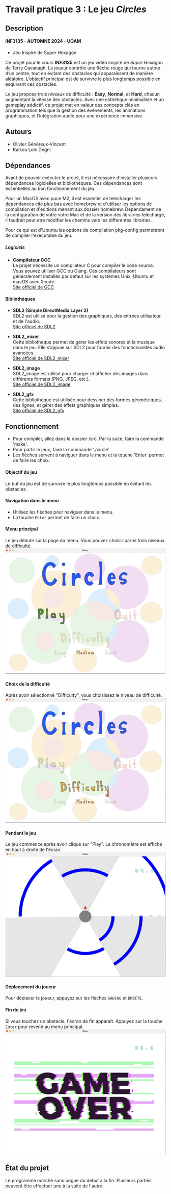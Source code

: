# Travail pratique 3 : Le jeu *Circles*

## Description

#### INF3135 - AUTOMNE 2024 - UQAM
* Jeu Inspiré de Super Hexagon

Ce projet pour le cours **INF3135** est un jeu vidéo inspiré de *Super Hexagon* de Terry Cavanagh. Le joueur contrôle une flèche rouge qui tourne autour d’un centre, tout en évitant des obstacles qui apparaissent de manière aléatoire. L’objectif principal est de survivre le plus longtemps possible en esquivant ces obstacles.

Le jeu propose trois niveaux de difficulté : **Easy**, **Normal**, et **Hard**, chacun augmentant la vitesse des obstacles. Avec une esthétique minimaliste et un gameplay addictif, ce projet met en valeur des concepts clés en programmation tels que la gestion des événements, les animations graphiques, et l’intégration audio pour une expérience immersive.

## Auteurs

- Olivier Généreux-Vincent
- Kaikou Loic Degni

## Dépendances

Avant de pouvoir exécuter le projet, il est nécessaire d'installer plusieurs dépendances logicielles et bibliothèques. Ces dépendances sont essentielles au bon fonctionnement du jeu.

Pour un MacOS avec puce M2, il est essentiel de telecharger les dependances cite plus bas avec homebrew et d'utiliser les options de compilation et d'editions menant aux dossier homebrew. Dependament de la configuration de votre votre Mac et de la version des librairies telecharge, il faudrait peut etre modifier les chemins vers les differentes librairies.

Pour ce qui est d'Ubuntu les options de compilation pkg-config permettront de compiler l'executable du jeu. 

##### Logiciels

- **Compilateur GCC**  
  Le projet nécessite un compilateur C pour compiler le code source. Vous pouvez utiliser GCC ou Clang. Ces compilateurs sont généralement installés par défaut sur les systèmes Unix, Ubuntu et macOS avec Xcode.  
  [Site officiel de GCC](https://gcc.gnu.org/)


#### Bibliothèques

- **SDL2 (Simple DirectMedia Layer 2)**  
  SDL2 est utilisé pour la gestion des graphiques, des entrées utilisateur et de l'audio.  
  [Site officiel de SDL2](https://www.libsdl.org/)

- **SDL2_mixer**  
  Cette bibliothèque permet de gérer les effets sonores et la musique dans le jeu. Elle s’appuie sur SDL2 pour fournir des fonctionnalités audio avancées.  
  [Site officiel de SDL2_mixer](https://www.libsdl.org/projects/SDL_mixer/)

- **SDL2_image**  
  SDL2_image est utilisé pour charger et afficher des images dans différents formats (PNG, JPEG, etc.).  
  [Site officiel de SDL2_image](https://www.libsdl.org/projects/SDL_image/)

- **SDL2_gfx**  
  Cette bibliothèque est utilisée pour dessiner des formes géométriques, des lignes, et gérer des effets graphiques simples.  
  [Site officiel de SDL2_gfx](https://www.ferzkopp.net/Software/SDL_gfx/)

## Fonctionnement

* Pour compiler, allez dans le dossier /src.  Par la suite, faire la commande 'make'.
* Pour partir le jeux, faire la commande './circle'
* Les flèches servent à naviguer dans le menu et la touche 'Enter' permet de faire les choix.

#### Objectif du jeu
Le but du jeu est de survivre le plus longtemps possible en évitant les obstacles.

#### Navigation dans le menu
* Utilisez les flèches pour naviguer dans le menu.
* La touche `Enter` permet de faire un choix.

#### Menu principal
Le jeu débute sur la page du menu. Vous pouvez choisir parmi trois niveaux de difficulté.
![Menu principal](./assets/screen_menu.png)

#### Choix de la difficulté
Après avoir sélectionné "Difficulty", vous choisissez le niveau de difficulté.
![Sélection de la difficulté](./assets/screen_difficulty.png)

#### Pendant le jeu
Le jeu commence après avoir cliqué sur "Play". Le chronomètre est affiché en haut à droite de l'écran.
![Jeu en cours](./assets/screen_play.png)

#### Déplacement du joueur
Pour déplacer le joueur, appuyez sur les flèches `GAUCHE` et `DROITE`.

#### Fin du jeu
Si vous touchez un obstacle, l'écran de fin apparaît. Appuyez sur la touche `Enter` pour revenir au menu principal.
![Écran de fin](./assets/screen_end.png)

## État du projet

Le programme marche sans bogue du début à la fin.  Plusieurs parties peuvent être effectuer une à la suite de l'autre.
